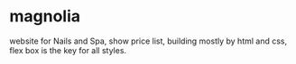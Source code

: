 # magnolia
website for Nails and Spa, show price list, building mostly by html and css, flex box is the key for all styles.
